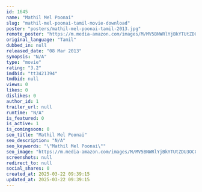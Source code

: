 ```yaml
---
id: 1645
name: "Mathil Mel Poonai"
slug: "mathil-mel-poonai-tamil-movie-download"
poster: "posters/mathil-mel-poonai-tamil-2013.jpg"
remote_poster: "https://m.media-amazon.com/images/M/MV5BNWRlYjBkYTUtZDU3OC00MGE2LWE1MmUtMjQzZTYyNjA3NWZlXkEyXkFqcGdeQXVyMjM5NDY4NzU@._V1_SX300.jpg"
original_language: "Tamil"
dubbed_in: null
released_date: "08 Mar 2013"
synopsis: "N/A"
type: "movie"
rating: "3.2"
imdbid: "tt3421394"
tmdbid: null
views: 0
likes: 0
dislikes: 0
author_id: 1
trailer_url: null
runtime: "N/A"
is_featured: 0
is_active: 1
is_comingsoon: 0
seo_title: "Mathil Mel Poonai"
seo_description: "N/A"
seo_keywords: "\"Mathil Mel Poonai\""
seo_image: "https://m.media-amazon.com/images/M/MV5BNWRlYjBkYTUtZDU3OC00MGE2LWE1MmUtMjQzZTYyNjA3NWZlXkEyXkFqcGdeQXVyMjM5NDY4NzU@._V1_SX300.jpg"
screenshots: null
redirect_to: null
social_shares: 0
created_at: 2025-03-22 09:39:15
updated_at: 2025-03-22 09:39:15
---
```


